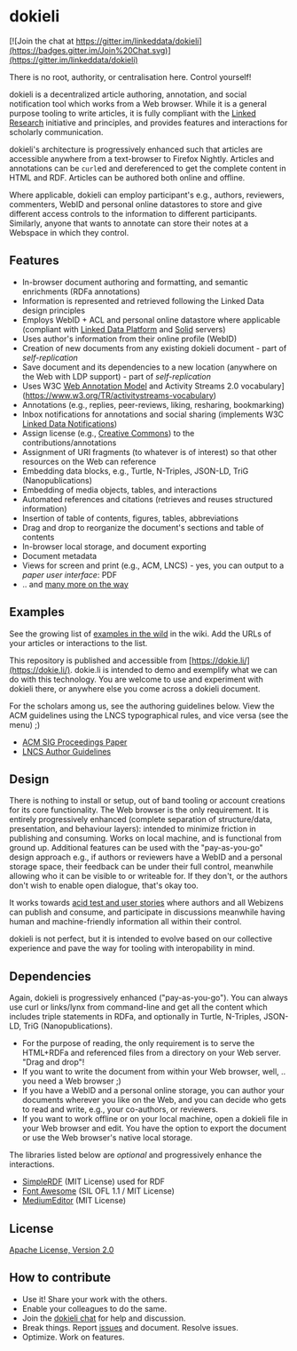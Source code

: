 # dokieli

[![Join the chat at https://gitter.im/linkeddata/dokieli](https://badges.gitter.im/Join%20Chat.svg)](https://gitter.im/linkeddata/dokieli)

There is no root, authority, or centralisation here. Control yourself!

dokieli is a decentralized article authoring, annotation, and social
notification tool which works from a Web browser. While it is a general purpose
tooling to write articles, it is fully compliant with the [Linked
Research](https://linkedresearch.org/) initiative and principles, and provides
features and interactions for scholarly communication.

dokieli's architecture is progressively enhanced such that articles are
accessible anywhere from a text-browser to Firefox Nightly. Articles and
annotations can be `curl`ed and dereferenced to get the complete content in HTML
and RDF. Articles can be authored both online and offline.

Where applicable, dokieli can employ participant's e.g., authors, reviewers,
commenters, WebID and personal online datastores to store and give different
access controls to the information to different participants. Similarly, anyone
that wants to annotate can store their notes at a Webspace in which they
control.


## Features
* In-browser document authoring and formatting, and semantic enrichments (RDFa annotations)
* Information is represented and retrieved following the Linked Data design principles
* Employs WebID + ACL and personal online datastore where applicable (compliant with [Linked Data Platform](http://www.w3.org/TR/ldp/) and [Solid](https://github.com/solid/solid-spec) servers)
* Uses author's information from their online profile (WebID)
* Creation of new documents from any existing dokieli document - part of *self-replication*
* Save document and its dependencies to a new location (anywhere on the Web with LDP support) - part of *self-replication*
* Uses W3C [Web Annotation Model](https://www.w3.org/TR/annotation-model/) and Activity Streams 2.0 vocabulary](https://www.w3.org/TR/activitystreams-vocabulary)
* Annotations (e.g., replies, peer-reviews, liking, resharing, bookmarking)
* Inbox notifications for annotations and social sharing (implements W3C [Linked Data Notifications](https://www.w3.org/TR/ldn/))
* Assign license (e.g., [Creative Commons](https://creativecommons.org/)) to the contributions/annotations
* Assignment of URI fragments (to whatever is of interest) so that other resources on the Web can reference
* Embedding data blocks, e.g., Turtle, N-Triples, JSON-LD, TriG (Nanopublications)
* Embedding of media objects, tables, and interactions
* Automated references and citations (retrieves and reuses structured information)
* Insertion of table of contents, figures, tables, abbreviations
* Drag and drop to reorganize the document's sections and table of contents
* In-browser local storage, and document exporting
* Document metadata
* Views for screen and print (e.g., ACM, LNCS) - yes, you can output to a *paper user interface*: PDF
* .. and [many more on the way](https://github.com/linkeddata/dokieli/issues/)


## Examples
See the growing list of [examples in the
wild](https://github.com/linkeddata/dokieli/wiki#examples-in-the-wild) in the
wiki. Add the URLs of your articles or interactions to the list.

This repository is published and accessible from
[https://dokie.li/](https://dokie.li/). dokie.li is intended to demo and
exemplify what we can do with this technology. You are welcome to use and
experiment with dokieli there, or anywhere else you come across a dokieli
document.

For the scholars among us, see the authoring guidelines below. View the ACM
guidelines using the LNCS typographical rules, and vice versa (see the menu) ;)
* [ACM SIG Proceedings Paper](https://dokie.li/acm-sigproc-sp)
* [LNCS Author Guidelines](https://dokie.li/lncs-splnproc)


## Design
There is nothing to install or setup, out of band tooling or account creations
for its core functionality. The Web browser is the only requirement. It is
entirely progressively enhanced (complete separation of structure/data,
presentation, and behaviour layers): intended to minimize friction in publishing
and consuming. Works on local machine, and is functional from ground up.
Additional features can be used with the "pay-as-you-go" design approach e.g.,
if authors or reviewers have a WebID and a personal storage space, their
feedback can be under their full control, meanwhile allowing who it can be
visible to or writeable for. If they don't, or the authors don't wish to enable
open dialogue, that's okay too.

It works towards [acid test and user stories](http://csarven.ca/linked-research-scholarly-communication#user-stories)
where authors and all Webizens can publish and consume, and participate in
discussions meanwhile having human and machine-friendly information all within
their control.

dokieli is not perfect, but it is intended to evolve based on our collective
experience and pave the way for tooling with interopability in mind.


## Dependencies
Again, dokieli is progressively enhanced ("pay-as-you-go"). You can always use
curl or links/lynx from command-line and get all the content which includes
triple statements in RDFa, and optionally in Turtle, N-Triples, JSON-LD, TriG
(Nanopublications).

* For the purpose of reading, the only requirement is to serve the HTML+RDFa
and referenced files from a directory on your Web server. "Drag and drop"!
* If you want to write the document from within your Web browser, well, .. you
need a Web browser ;)
* If you have a WebID and a personal online storage, you can author your
documents wherever you like on the Web, and you can decide who gets to read and
write, e.g., your co-authors, or reviewers.
* If you want to work offline or on your local machine, open a dokieli file in
your Web browser and edit. You have the option to export the document or use
the Web browser's native local storage.

The libraries listed below are *optional* and progressively enhance the
interactions.

* [SimpleRDF](https://github.com/nicola/simplerdf) (MIT License) used for RDF
* [Font Awesome](https://github.com/FortAwesome/Font-Awesome) (SIL OFL 1.1 / MIT License)
* [MediumEditor](https://gitter.im/yabwe/medium-editor) (MIT License)


## License
[Apache License, Version 2.0](http://www.apache.org/licenses/LICENSE-2.0)


## How to contribute
* Use it! Share your work with the others.
* Enable your colleagues to do the same.
* Join the [dokieli chat](https://gitter.im/linkeddata/dokieli) for help and discussion.
* Break things. Report [issues](https://github.com/linkeddata/dokieli/issues/) and document. Resolve issues.
* Optimize. Work on features.
